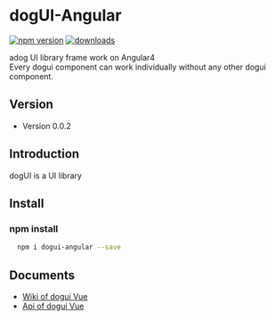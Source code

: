 # dogUI-Angular

[![npm version](https://badge.fury.io/js/dogui-angular.svg)](https://badge.fury.io/js/dogui-angular)
[![downloads](https://img.shields.io/npm/dm/dogui-angular.svg)](https://badge.fury.io/js/dogui-angular)

adog UI library frame work on Angular4  
Every dogui component can work individually without any other dogui component.

## Version

-   Version 0.0.2

## Introduction

dogUI is a UI library 

## Install

### npm install

```bash
  npm i dogui-angular --save
```

## Documents

- [Wiki of dogui Vue](https://github.com/adogio/dogUI/wiki/Vue)
- [Api of dogui Vue](https://github.com/adogio/dogUI/wiki/Vue-api)